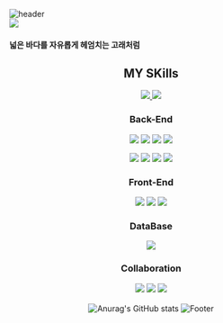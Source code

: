 ![header](https://capsule-render.vercel.app/api?type=Waving&color=gradient&customColorList=0,2,2,5,26&height=200&text=Gyudong%20Git&fontAlign=70&stroke=auto&strokeWidth=2)
<br>
<img src="https://cdn.pixabay.com/photo/2016/11/22/19/33/whale-1850235__340.jpg"/>
<h4>넓은 바다를 자유롭게 헤엄치는 고래처럼</h4>

<div align="center">
  <h2>MY SKills</h2>
<a href="https://blog.naver.com/wjdrbehd1174">

<img src="https://img.shields.io/badge/Naver BLOG-6DB33F?style=for-the-badge&logo=Bloglovin&logoColor=white"/>
</a>
<a href="https://blog.naver.com/wjdrbehd1174">
<img src="https://img.shields.io/badge/Gmail-EA4335?style=for-the-badge&logo=gmail&logoColor=white"/>
</a>



### Back-End
<img src="https://img.shields.io/badge/JAVA-007396?style=for-the-badge&logo=JAVA&logoColor=white"/> <img src="https://img.shields.io/badge/Spring-6DB33F?style=for-the-badge&logo=Spring&logoColor=white"/> <img src="https://img.shields.io/badge/Spring Boot-6DB33F?style=for-the-badge&logo=Spring Boot&logoColor=white"> <img src="https://img.shields.io/badge/Spring Security-6DB33F?style=for-the-badge&logo=Spring Security&logoColor=white">

<img src="https://img.shields.io/badge/Android-3DDC84?style=for-the-badge&logo=Android&logoColor=white"/> <img src="https://img.shields.io/badge/Flutter-02569B?style=for-the-badge&logo=Flutter&logoColor=white"/> <img src="https://img.shields.io/badge/javascript-F7DF1E?style=for-the-badge&logo=javascript&logoColor=black"/> <img src="https://img.shields.io/badge/jquery-0769AD?style=for-the-badge&logo=jquery&logoColor=whit"/>
<br>

### Front-End
<img src="https://img.shields.io/badge/html-E34F26?style=for-the-badge&logo=html5&logoColor=white"/> <img src="https://img.shields.io/badge/css-1572B6?style=for-the-badge&logo=css3&logoColor=white"/> <img src="https://img.shields.io/badge/Bootstrap-7952B3?style=for-the-badge&logo=Bootstrap&logoColor=white"/>
<br>

### DataBase
<img src="https://img.shields.io/badge/mysql-4479A1?style=for-the-badge&logo=mysql&logoColor=white"/>

### Collaboration
<img src="https://img.shields.io/badge/GitHub-181717?style=for-the-badge&logo=GitHub&logoColor=white"/> <img src="https://img.shields.io/badge/Git-F05032?style=for-the-badge&logo=Git&logoColor=white"/> <img src="https://img.shields.io/badge/Trello-0052CC?style=for-the-badge&logo=Trello&logoColor=white"/>
<br><br>
![Anurag's GitHub stats](https://github-readme-stats.vercel.app/api?username=Gyudong0920&show_icons=true&theme=radical)
![Footer](https://capsule-render.vercel.app/api?type=waving&color=gradient&customColorList=0,2,2,5,26&height=200&section=footer)
<div>

